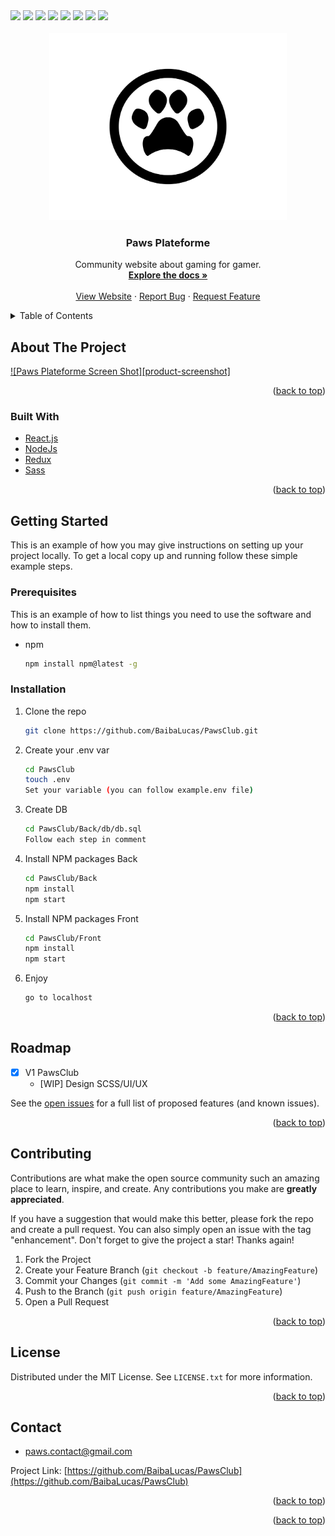 <div id="top">
  <img src="https://img.shields.io/badge/Amazon_AWS-FF9900?style=for-the-badge&logo=amazonaws&logoColor=white" />
  <img src="https://img.shields.io/badge/PostgreSQL-316192?style=for-the-badge&logo=postgresql&logoColor=white" />
  <img src="https://img.shields.io/badge/JWT-000000?style=for-the-badge&logo=JSON%20web%20tokens&logoColor=white" />
  <img src="https://img.shields.io/badge/Nginx-009639?style=for-the-badge&logo=nginx&logoColor=white" />
  <img src="https://img.shields.io/badge/Node.js-339933?style=for-the-badge&logo=nodedotjs&logoColor=white" />
  <img src="https://img.shields.io/badge/React-20232A?style=for-the-badge&logo=react&logoColor=61DAFB" />
  <img src="https://img.shields.io/badge/Redux-593D88?style=for-the-badge&logo=redux&logoColor=white" />
  <img src="https://img.shields.io/badge/Sass-CC6699?style=for-the-badge&logo=sass&logoColor=white" />
</div>
<!-- PROJECT SHIELDS -->
<!--
*** I'm using markdown "reference style" links for readability.
*** Reference links are enclosed in brackets [ ] instead of parentheses ( ).
*** See the bottom of this document for the declaration of the reference variables
*** for contributors-url, forks-url, etc. This is an optional, concise syntax you may use.
*** https://www.markdownguide.org/basic-syntax/#reference-style-links
-->


<!-- PROJECT LOGO -->
<br />
<div align="center">
  <a href="https://github.com/BaibaLucas/PawsClub">
    <img src="images/logo.jpg" alt="Logo" width="380" height="300">
  </a>

<h3 align="center">Paws Plateforme</h3>

  <p align="center">
    Community website about gaming for gamer.
    <br />
    <a href="https://github.com/BaibaLucas/PawsClub"><strong>Explore the docs »</strong></a>
    <br />
    <br />
    <a href="https://pawsclub.fr">View Website</a>
    ·
    <a href="https://github.com/BaibaLucas/PawsClub/issues">Report Bug</a>
    ·
    <a href="https://github.com/BaibaLucas/PawsClub/issues">Request Feature</a>
  </p>
</div>



<!-- TABLE OF CONTENTS -->
<details>
  <summary>Table of Contents</summary>
  <ol>
    <li>
      <a href="#about-the-project">About The Project</a>
      <ul>
        <li><a href="#built-with">Built With</a></li>
      </ul>
    </li>
    <li>
      <a href="#getting-started">Getting Started</a>
      <ul>
        <li><a href="#prerequisites">Prerequisites</a></li>
        <li><a href="#installation">Installation</a></li>
      </ul>
    </li>
    <li><a href="#usage">Usage</a></li>
    <li><a href="#roadmap">Roadmap</a></li>
    <li><a href="#contributing">Contributing</a></li>
    <li><a href="#license">License</a></li>
    <li><a href="#contact">Contact</a></li>
    <li><a href="#acknowledgments">Acknowledgments</a></li>
  </ol>
</details>



<!-- ABOUT THE PROJECT -->
## About The Project

[![Paws Plateforme Screen Shot][product-screenshot]](./images/illust.png)

<p align="right">(<a href="#top">back to top</a>)</p>



### Built With

* [React.js](https://reactjs.org/)
* [NodeJs](https://nodejs.org/en/)
* [Redux](https://redux.js.org)
* [Sass](https://sass-lang.com)

<p align="right">(<a href="#top">back to top</a>)</p>


## Getting Started

This is an example of how you may give instructions on setting up your project locally.
To get a local copy up and running follow these simple example steps.

### Prerequisites

This is an example of how to list things you need to use the software and how to install them.
* npm
  ```sh
  npm install npm@latest -g
  ```

### Installation

1. Clone the repo
   ```sh
   git clone https://github.com/BaibaLucas/PawsClub.git
   ```
2. Create your .env var
   ```sh
   cd PawsClub
   touch .env
   Set your variable (you can follow example.env file)
   ```
3. Create DB
   ```sh
   cd PawsClub/Back/db/db.sql
   Follow each step in comment
   ```
4. Install NPM packages Back
   ```sh
   cd PawsClub/Back
   npm install
   npm start
   ```
5. Install NPM packages Front
   ```sh
   cd PawsClub/Front
   npm install
   npm start
   ```
6. Enjoy
   ```sh
   go to localhost
   ```
  
<p align="right">(<a href="#top">back to top</a>)</p>



<!-- ROADMAP -->
## Roadmap

- [x] V1 PawsClub
  - [WIP] Design SCSS/UI/UX

See the [open issues](https://github.com/BaibaLucas/PawsClub/issues) for a full list of proposed features (and known issues).

<p align="right">(<a href="#top">back to top</a>)</p>



<!-- CONTRIBUTING -->
## Contributing

Contributions are what make the open source community such an amazing place to learn, inspire, and create. Any contributions you make are **greatly appreciated**.

If you have a suggestion that would make this better, please fork the repo and create a pull request. You can also simply open an issue with the tag "enhancement".
Don't forget to give the project a star! Thanks again!

1. Fork the Project
2. Create your Feature Branch (`git checkout -b feature/AmazingFeature`)
3. Commit your Changes (`git commit -m 'Add some AmazingFeature'`)
4. Push to the Branch (`git push origin feature/AmazingFeature`)
5. Open a Pull Request

<p align="right">(<a href="#top">back to top</a>)</p>



<!-- LICENSE -->
## License

Distributed under the MIT License. See `LICENSE.txt` for more information.

<p align="right">(<a href="#top">back to top</a>)</p>



<!-- CONTACT -->
## Contact

- paws.contact@gmail.com

Project Link: [https://github.com/BaibaLucas/PawsClub](https://github.com/BaibaLucas/PawsClub)

<p align="right">(<a href="#top">back to top</a>)</p>

<p align="right">(<a href="#top">back to top</a>)</p>


